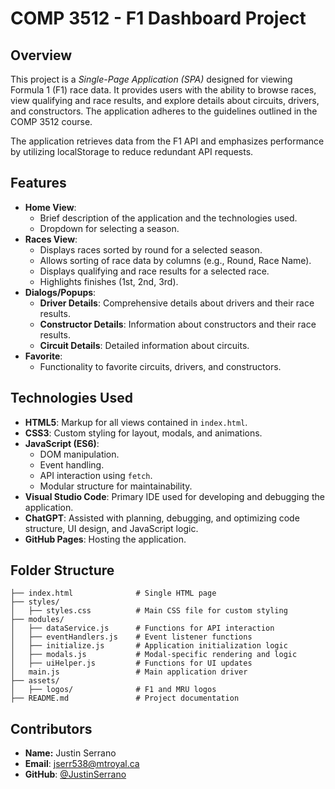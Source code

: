 # COMP 3512 - F1 Dashboard Project

## Overview

This project is a *Single-Page Application (SPA)* designed for viewing Formula 1 (F1) race data. It provides users with the ability to browse races, view qualifying and race results, and explore details about circuits, drivers, and constructors. The application adheres to the guidelines outlined in the COMP 3512 course.

The application retrieves data from the F1 API and emphasizes performance by utilizing localStorage to reduce redundant API requests.

## Features

- **Home View**: 
    - Brief description of the application and the technologies used.
    - Dropdown for selecting a season.
- **Races View**: 
    - Displays races sorted by round for a selected season.
    - Allows sorting of race data by columns (e.g., Round, Race Name).
    - Displays qualifying and race results for a selected race.
    - Highlights finishes (1st, 2nd, 3rd).
- **Dialogs/Popups**:
    - **Driver Details**: Comprehensive details about drivers and their race results.
    - **Constructor Details**:  Information about constructors and their race results.
    - **Circuit Details**: Detailed information about circuits.
- **Favorite**: 
    - Functionality to favorite circuits, drivers, and constructors.

## Technologies Used

- **HTML5**: Markup for all views contained in `index.html`.
- **CSS3**: Custom styling for layout, modals, and animations.
- **JavaScript (ES6)**:
    - DOM manipulation.
    - Event handling.
    - API interaction using `fetch`.
    - Modular structure for maintainability.
- **Visual Studio Code**: Primary IDE used for developing and debugging the application.
- **ChatGPT**: Assisted with planning, debugging, and optimizing code structure, UI design, and JavaScript logic.
- **GitHub Pages**: Hosting the application.

## Folder Structure

```
├── index.html              # Single HTML page
├── styles/
│   ├── styles.css          # Main CSS file for custom styling
├── modules/
│   ├── dataService.js      # Functions for API interaction
│   ├── eventHandlers.js    # Event listener functions
│   ├── initialize.js       # Application initialization logic
│   ├── modals.js           # Modal-specific rendering and logic
│   ├── uiHelper.js         # Functions for UI updates
│   main.js                 # Main application driver
├── assets/
│   ├── logos/              # F1 and MRU logos
├── README.md               # Project documentation
```

## Contributors
- **Name:** Justin Serrano
- **Email**: jserr538@mtroyal.ca
- **GitHub**: [@JustinSerrano](https://github.com/JustinSerrano)
